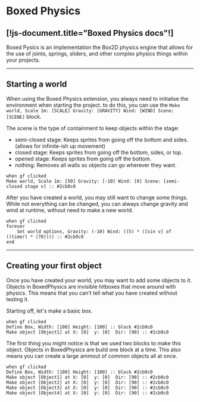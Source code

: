 # Boxed Physics
[!js-document.title="Boxed Physics docs"!]
---

Boxed Pysics is an implementation the Box2D physics engine that allows for the use of joints, springs, sliders, and other complex physics things within your projects.

<!-- > This documentation is new, and I may have over looked something.
> Report any issues issues [here](/reportissue).  -->

---

## Starting a world
When using the Boxed Physics extension, you always need to initialise the environment when starting the project. to do this, you can use the `Make world, Scale 1m: [SCALE] Gravity: [GRAVITY] Wind: [WIND] Scene: [SCENE]` block.

The scene is the type of containment to keep objects within the stage:
- semi-closed stage: Keeps sprites from going off the bottom and sides. <light>(allows for infinite-ish up movement)</light>
- closed stage: Keeps sprites from going off the bottom, sides, or top.
- opened stage: Keeps sprites from going off the bottom.
- nothing: Removes all walls so objects can go wherever they want.

```scratch3
when gf clicked
Make world, Scale 1m: [50] Gravity: [-10] Wind: [0] Scene: [semi-closed stage v] :: #2cb0c0
```

After you have created a world, you may still want to change some things.
While not everything can be changed, you can always change gravity and wind at runtime, without need to make a new world.


```scratch3
when gf clicked
forever
    Set world options, Gravity: (-10) Wind: ((5) * ([sin v] of ((timer) * (70)))) :: #2cb0c0
end
```

---

## Creating your first object
Once you have created your world, you may want to add some objects to it.
Objects in BoxedPhysics are invisible hitboxes that move around with physics.
This means that you can't tell what you have created without testing it.

Starting off, let's make a basic box.

```scratch3
when gf clicked
Define Box, Width: [100] Height: [100] :: block #2cb0c0
Make object [Object1] at X: [0]  y: [0]  Dir: [90] :: #2cb0c0
```

The first thing you might notice is that we used two blocks to make this object.
Objects in BoxedPhysics are build one block at a time. This also means you can create a large ammout of common objects all at once.

```scratch3
when gf clicked
Define Box, Width: [100] Height: [100] :: block #2cb0c0
Make object [Object1] at X: [0]  y: [0]  Dir: [90] :: #2cb0c0
Make object [Object2] at X: [0]  y: [0]  Dir: [90] :: #2cb0c0
Make object [Object3] at X: [0]  y: [0]  Dir: [90] :: #2cb0c0
Make object [Object4] at X: [0]  y: [0]  Dir: [90] :: #2cb0c0
```

<scratch src="https://yeetyourfiles.lol/download/6d2a0510-fdd6-4101-aa2c-530878786f22" editor="true"/>
